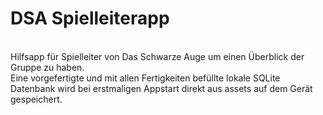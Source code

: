 <h1>DSA Spielleiterapp</h1><br>
Hilfsapp für Spielleiter von Das Schwarze Auge um einen Überblick der Gruppe zu haben.<br>
Eine vorgefertigte und mit allen Fertigkeiten befüllte lokale SQLite Datenbank wird bei erstmaligen Appstart direkt aus assets auf dem Gerät gespeichert.
